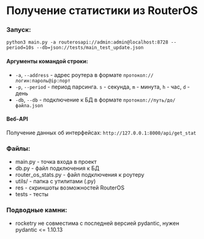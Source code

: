 # Получение статистики из RouterOS

### Запуск:
`python3 main.py -a routerosapi://admin:admin@localhost:8728 --period=10s --db=json://tests/main_test_update.json`
#### Аргументы командой строки:
- `-a`, `--address` - адрес роутера в формате `протокол://логин:пароль@ip:порт`
- `-p`, `--period` - период парсинга. `s` - секунда, `m` - минута, `h` - час, `d` - день
- `-db`, `--db` - подключение к БД в формате `протокол://путь/до/файла.json`

#### Веб-API
Получение данных об интерфейсах:
`http://127.0.0.1:8000/api/get_stat`

### Файлы:
- main.py - точка входа в проект
- db.py - файл подключения к БД
- router_os_stats.py - файл подключения к роутеру
- utils/ - папка с утилитами (.py)
- res - скриншоты возможностей RouterOS
- tests - тесты


### Подводные камни:
- rocketry не совместима с последней версией pydantic, нужен pydantic <= 1.10.13
